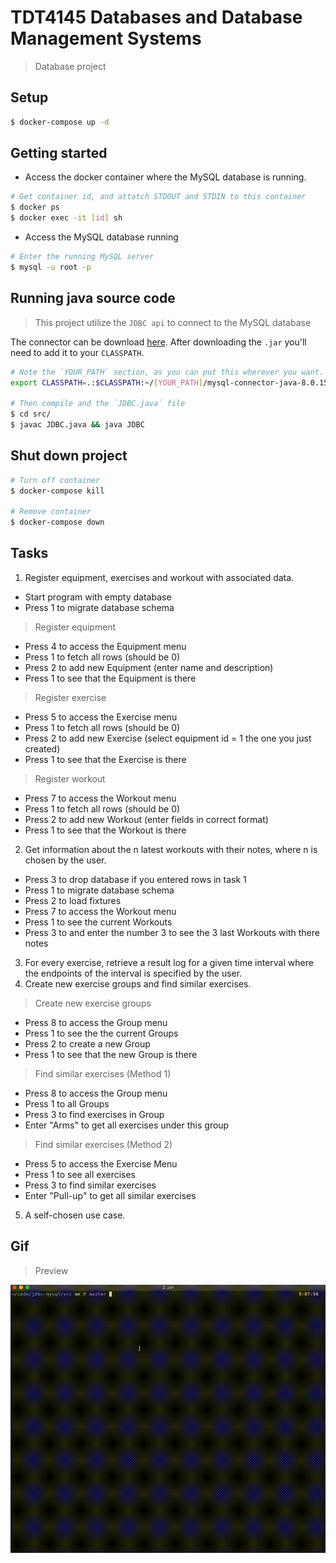 # TDT4145 Databases and Database Management Systems

> Database project

## Setup

```sh
$ docker-compose up -d
```

## Getting started

- Access the docker container where the MySQL database is running.

```sh
# Get container id, and attatch STDOUT and STDIN to this container
$ docker ps
$ docker exec -it [id] sh

```

- Access the MySQL database running

```sh
# Enter the running MySQL server
$ mysql -u root -p
```

## Running java source code

> This project utilize the `JDBC api` to connect to the MySQL database

The connector can be download [here](https://dev.mysql.com/downloads/connector/j/8.0.html). After downloading the `.jar` you'll need to add it to your `CLASSPATH`.

```sh
# Note the `YOUR_PATH` section, as you can put this wherever you want.
export CLASSPATH=.:$CLASSPATH:~/[YOUR_PATH]/mysql-connector-java-8.0.15.jar

# Then compile and the `JDBC.java` file
$ cd src/
$ javac JDBC.java && java JDBC

```

## Shut down project

```sh
# Turn off container
$ docker-compose kill

# Remove container
$ docker-compose down
```

## Tasks

1. Register equipment, exercises and workout with associated data.

- Start program with empty database
- Press 1 to migrate database schema

> Register equipment

- Press 4 to access the Equipment menu
- Press 1 to fetch all rows (should be 0)
- Press 2 to add new Equipment (enter name and description)
- Press 1 to see that the Equipment is there

> Register exercise

- Press 5 to access the Exercise menu
- Press 1 to fetch all rows (should be 0)
- Press 2 to add new Exercise (select equipment id = 1 the one you just created)
- Press 1 to see that the Exercise is there

> Register workout

- Press 7 to access the Workout menu
- Press 1 to fetch all rows (should be 0)
- Press 2 to add new Workout (enter fields in correct format)
- Press 1 to see that the Workout is there

2. Get information about the n latest workouts with their notes, where n is chosen by the user.

- Press 3 to drop database if you entered rows in task 1
- Press 1 to migrate database schema
- Press 2 to load fixtures
- Press 7 to access the Workout menu
- Press 1 to see the current Workouts
- Press 3 to and enter the number 3 to see the 3 last Workouts with there notes

3. For every exercise, retrieve a result log for a given time interval where the endpoints of the interval is specified by the user.
4. Create new exercise groups and find similar exercises.

> Create new exercise groups

- Press 8 to access the Group menu
- Press 1 to see the the current Groups
- Press 2 to create a new Group
- Press 1 to see that the new Group is there

> Find similar exercises (Method 1)

- Press 8 to access the Group menu
- Press 1 to all Groups
- Press 3 to find exercises in Group
- Enter "Arms" to get all exercises under this group

> Find similar exercises (Method 2)

- Press 5 to access the Exercise Menu
- Press 1 to see all exercises
- Press 3 to find similar exercises
- Enter "Pull-up" to get all similar exercises

5. A self-chosen use case.

## Gif

> Preview

![](mov.gif)
